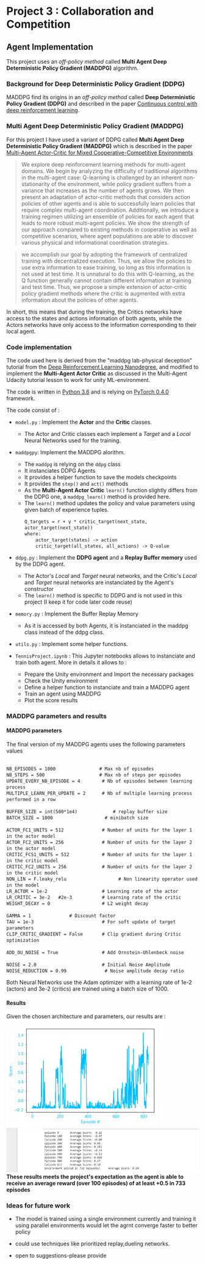 # Project 3 : Collaboration and Competition

## Agent Implementation

This project uses an *off-policy method* called **Multi Agent Deep Deterministic Policy Gradient (MADDPG)** algorithm.

### Background for Deep Deterministic Policy Gradient (DDPG)

MADDPG find its origins in an *off-policy method* called **Deep Deterministic Policy Gradient (DDPG)** and described in the paper [Continuous control with deep reinforcement learning](https://arxiv.org/abs/1509.02971). 

### Multi Agent Deep Deterministic Policy Gradient (MADDPG)

For this project I have used a variant of DDPG called **Multi Agent Deep Deterministic Policy Gradient (MADDPG)** which is  described in the paper [Multi-Agent Actor-Critic for Mixed Cooperative-Competitive Environments](https://arxiv.org/abs/1706.02275)

> We explore deep reinforcement learning methods for multi-agent domains. We begin by analyzing the difficulty of traditional algorithms in the multi-agent case: Q-learning is challenged by an inherent non-stationarity of the environment, while policy gradient suffers from a variance that increases as the number of agents grows. We then present an adaptation of actor-critic methods that considers action policies of other agents and is able to successfully learn policies that require complex multi-agent coordination. Additionally, we introduce a training regimen utilizing an ensemble of policies for each agent that leads to more robust multi-agent policies. We show the strength of our approach compared to existing methods in cooperative as well as competitive scenarios, where agent populations are able to discover various physical and informational coordination strategies.

> we accomplish our goal by adopting the framework of centralized training with
decentralized execution. Thus, we allow the policies to use extra information to ease training, so
long as this information is not used at test time. It is unnatural to do this with Q-learning, as the Q
function generally cannot contain different information at training and test time. Thus, we propose
a simple extension of actor-critic policy gradient methods where the critic is augmented with extra
information about the policies of other agents.

In short, this means that during the training, the Critics networks have access to the states and actions information of both agents, while the Actors networks have only access to the information corresponding to their local agent.

### Code implementation

The code used here is derived from the "maddpg lab-physical deception" tutorial from the [Deep Reinforcement Learning Nanodegree](https://www.udacity.com/course/deep-reinforcement-learning-nanodegree--nd893), and modified to implement the **Multi-Agent Actor Critic**  as discussed in the Multi-Agent Udacity tutorial lesson to work for unity ML-environment.

The code is written in [Python 3.6](https://www.python.org/downloads/release/python-360/) and is relying on [PyTorch 0.4.0](https://pytorch.org/docs/0.4.0/) framework.

The code consist of :

- `model.py` : Implement the **Actor** and the **Critic** classes.
    - The Actor and Critic classes each implement a *Target* and a *Local* Neural Networks used for the training.

- `maddpgpy`: Implement the MADDPG alorithm. 
  - The `maddpg` is relying on the `ddpg` class
   - It instanciates DDPG Agents
   - It provides a helper function to save the models checkpoints
   - It provides the `step()` and `act()` methods
   - As the **Multi-Agent Actor Critic** `learn()` function slightly differs from the DDPG one, a `maddpg_learn()` method is provided here.
    - The `learn()` method updates the policy and value parameters using given batch of experience tuples.
        ```
        Q_targets = r + γ * critic_target(next_state, actor_target(next_state))
        where:
            actor_target(states) -> action
            critic_target(all_states, all_actions) -> Q-value
        ```  
    
- `ddpg.py` : Implement the **DDPG agent** and a **Replay Buffer memory** used by the DDPG agent.
    - The Actor's *Local* and *Target* neural networks, and the Critic's *Local* and *Target* neural networks are instanciated by the Agent's constructor
    - The `learn()` method is specific to DDPG and is not used in this project (I keep it for code later code reuse)
  
- `memory.py` : Implement the Buffer Replay Memory
    - As it is accessed by both Agents, it is instanciated in the maddpg class instead of the ddpg class.
    
- `utils.py` : Implement some helper functions.

- `TennisProject.ipynb` : This Jupyter notebooks allows to instanciate and train both agent. More in details it allows to :
  - Prepare the Unity environment and Import the necessary packages 
  - Check the Unity environment
  - Define a helper function to instanciate and train a MADDPG agent
  - Train an agent using MADDPG 
  - Plot the score results

### MADDPG parameters and results


#### MADDPG parameters

The final version of my MADDPG agents uses the following parameters values 

```

NB_EPISODES = 1000                # Max nb of episodes
NB_STEPS = 500                    # Max nb of steps per episodes 
UPDATE_EVERY_NB_EPISODE = 4        # Nb of episodes between learning process
MULTIPLE_LEARN_PER_UPDATE = 2      # Nb of multiple learning process performed in a row

BUFFER_SIZE = int(500*1e4)             # replay buffer size
BATCH_SIZE = 1000                   # minibatch size

ACTOR_FC1_UNITS = 512              # Number of units for the layer 1 in the actor model
ACTOR_FC2_UNITS = 256              # Number of units for the layer 2 in the actor model
CRITIC_FCS1_UNITS = 512            # Number of units for the layer 1 in the critic model
CRITIC_FC2_UNITS = 256             # Number of units for the layer 2 in the critic model
NON_LIN = F.leaky_relu                   # Non linearity operator used in the model
LR_ACTOR = 1e-2                    # Learning rate of the actor 
LR_CRITIC = 3e-2   #2e-3           # Learning rate of the critic
WEIGHT_DECAY = 0                   # L2 weight decay

GAMMA = 1              # Discount factor
TAU = 1e-3                         # For soft update of target parameters
CLIP_CRITIC_GRADIENT = False       # Clip gradient during Critic optimization

ADD_OU_NOISE = True                # Add Ornstein-Uhlenbeck noise

NOISE = 2.0                        # Initial Noise Amplitude 
NOISE_REDUCTION = 0.99              # Noise amplitude decay ratio
```
            

Both Neural Networks use the Adam optimizer with a learning rate of 1e-2 (actors) and 3e-2 (critics) are trained using a batch size of 1000.

#### Results

Given the chosen architecture and parameters, our results are :

![Training results](images_for_markdown/Results.png)
![average scores](images_for_markdown/scores.png)
**These results meets the project's expectation as the agent is able to receive an average reward (over 100 episodes) of at least +0.5 in 733 episodes** 


### Ideas for future work
 
 - The model is trained using a single environment currently and training it using parallel environments would let the agrnt converge faster to better policy

- could use techniques like prioritized replay,dueling networks.

- open to suggestions-please provide 
